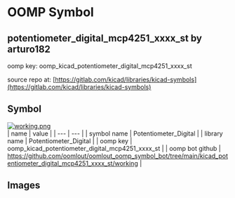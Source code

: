 # OOMP Symbol  
## potentiometer_digital_mcp4251_xxxx_st  by arturo182  
  
oomp key: oomp_kicad_potentiometer_digital_mcp4251_xxxx_st  
  
source repo at: [https://gitlab.com/kicad/libraries/kicad-symbols](https://gitlab.com/kicad/libraries/kicad-symbols)  
## Symbol  
  
[![working.png](working_600.png)](working.png)  
| name | value | 
| --- | --- | 
| symbol name | Potentiometer_Digital | 
| library name | Potentiometer_Digital | 
| oomp key | oomp_kicad_potentiometer_digital_mcp4251_xxxx_st | 
| oomp bot github | https://github.com/oomlout/oomlout_oomp_symbol_bot/tree/main/kicad_potentiometer_digital_mcp4251_xxxx_st/working | 
## Images  
